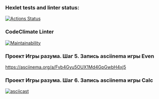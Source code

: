 ### Hexlet tests and linter status:
[![Actions Status](https://github.com/IrishaChervyak/java-project-61/workflows/hexlet-check/badge.svg)](https://github.com/IrishaChervyak/java-project-61/actions)

### CodeClimate Linter
[![Maintainability](https://api.codeclimate.com/v1/badges/fc0a41779ef39bda28be/maintainability)](https://codeclimate.com/github/IrishaChervyak/java-project-61/maintainability)

### Проект Игры разума. Шаг 5. Запись asciinema игры Even
https://asciinema.org/a/Fvb4Gyu5OUX1Md4GpGwbH4xj5

### Проект Игры разума. Шаг 6. Запись asciinema игры Calc
[![asciicast](https://asciinema.org/a/Ct2vGazgpY8fujsyGqQg1WCu4.svg)](https://asciinema.org/a/Ct2vGazgpY8fujsyGqQg1WCu4)
